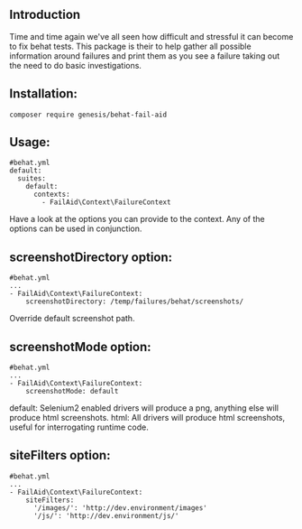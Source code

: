Introduction
-------------

Time and time again we've all seen how difficult and stressful it can become to fix behat tests. This package is their to help gather
all possible information around failures and print them as you see a failure taking out the need to do basic investigations.

Installation:
-------------
```shell
composer require genesis/behat-fail-aid
```

Usage:
------

```gherkin
#behat.yml
default:
  suites:
    default:
      contexts:
        - FailAid\Context\FailureContext
```

Have a look at the options you can provide to the context. Any of the options can be used in conjunction.

screenshotDirectory option:
----------------------------

```gherkin
#behat.yml
...
- FailAid\Context\FailureContext:
    screenshotDirectory: /temp/failures/behat/screenshots/
```

Override default screenshot path.

screenshotMode option:
------------------------

```gherkin
#behat.yml
...
- FailAid\Context\FailureContext:
    screenshotMode: default
```

default: Selenium2 enabled drivers will produce a png, anything else will produce html screenshots.
html: All drivers will produce html screenshots, useful for interrogating runtime code.

siteFilters option:
--------------------

```gherkin
#behat.yml
...
- FailAid\Context\FailureContext:
    siteFilters:
      '/images/': 'http://dev.environment/images'
      '/js/': 'http://dev.environment/js/'
```
